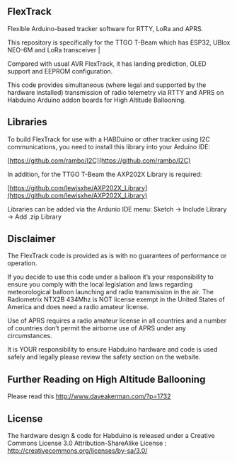 ## FlexTrack 

Flexible Arduino-based tracker software for RTTY, LoRa and APRS.

This repository is specifically for the TTGO T-Beam which has ESP32, UBlox NEO-6M and LoRa transceiver          |

Compared with usual AVR FlexTrack, it has landing prediction, OLED support and EEPROM configuration.

This code provides simultaneous (where legal and supported by the hardware installed) transmission of radio telemetry via RTTY and APRS on Habduino Arduino addon boards for High Altitude Ballooning.

## Libraries

To build FlexTrack for use with a HABDuino or other tracker using I2C communications, you need to install this library into your Arduino IDE:

[https://github.com/rambo/I2C](https://github.com/rambo/I2C) 

In addition, for the TTGO T-Beam the AXP202X Library is required:

[https://github.com/lewisxhe/AXP202X_Library](https://github.com/lewisxhe/AXP202X_Library)

Libraries can be added via the Ardunio IDE menu:  Sketch -> Include Library -> Add .zip Library

## Disclaimer

The FlexTrack code is provided as is with no guarantees of performance or operation. 

If you decide to use this code under a balloon it’s your responsibility to ensure you comply with the local legislation and laws regarding meteorological balloon launching and radio transmission in the air. 
The Radiometrix NTX2B 434Mhz is NOT license exempt in the United States of America and does need a radio amateur license.

Use of APRS requires a radio amateur license in all countries and a number of countries don’t permit the airborne use of APRS under any circumstances. 

It is YOUR responsibility to ensure Habduino hardware and code is used safely and legally please review the safety section on the website. 

## Further Reading on High Altitude Ballooning

Please read this http://www.daveakerman.com/?p=1732

## License

The hardware design & code for Habduino is released under a Creative Commons License 3.0 Attribution-ShareAlike License : http://creativecommons.org/licenses/by-sa/3.0/
